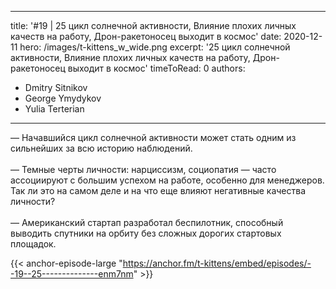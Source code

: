 
---
title: '#19 | 25 цикл солнечной активности, Влияние плохих личных качеств на работу, Дрон-ракетоносец выходит в космос'
date: 2020-12-11
hero: /images/t-kittens_w_wide.png
excerpt: '25 цикл солнечной активности, Влияние плохих личных качеств на работу, Дрон-ракетоносец выходит в космос'
timeToRead: 0
authors:
  - Dmitry Sitnikov
  - George Ymydykov
  - Yulia Terterian
---

— Начавшийся цикл солнечной активности может стать одним из сильнейших за всю историю наблюдений.
<br/><br/>— Темные черты личности: нарциссизм, социопатия — часто ассоциируют с большим успехом на работе, особенно для менеджеров. Так ли это на самом деле и на что еще влияют негативные качества личности?
<br/><br/>— Американский стартап разработал беспилотник, способный выводить спутники на орбиту без сложных дорогих стартовых площадок.

{{< anchor-episode-large "https://anchor.fm/t-kittens/embed/episodes/--19--25--------------enm7nm" >}}

